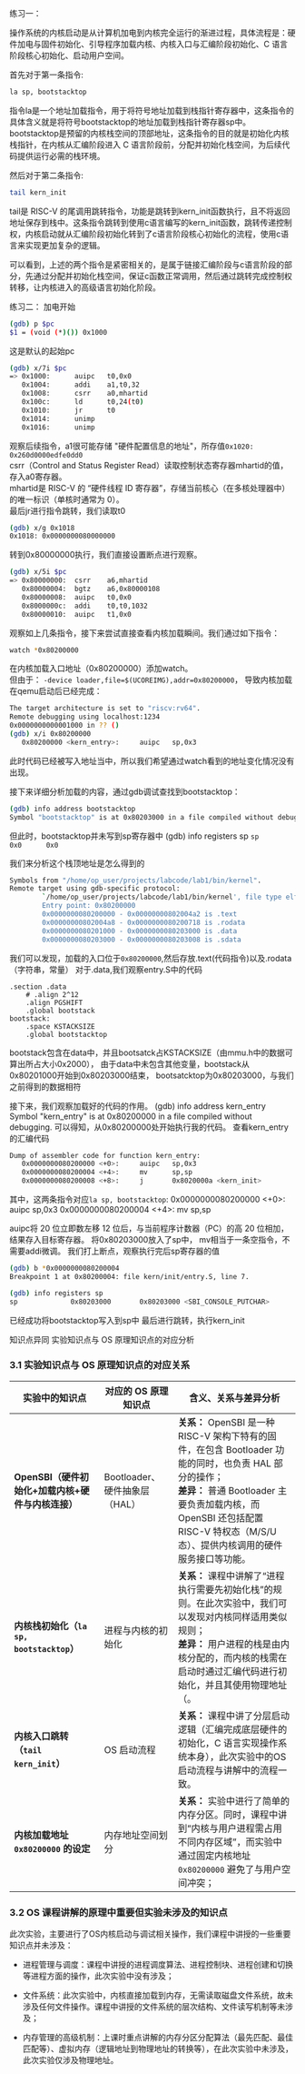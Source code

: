 练习一：

操作系统的内核启动是从计算机加电到内核完全运行的渐进过程，具体流程是：硬件加电与固件初始化、引导程序加载内核、内核入口与汇编阶段初始化、C 语言阶段核心初始化、启动用户空间。

首先对于第一条指令:
```bash
la sp, bootstacktop
```
指令la是一个地址加载指令，用于将符号地址加载到栈指针寄存器中，这条指令的具体含义就是将符号bootstacktop的地址加载到栈指针寄存器sp中。bootstacktop是预留的内核栈空间的顶部地址，这条指令的目的就是初始化内核栈指针，在内核从汇编阶段进入 C 语言阶段前，分配并初始化栈空间，为后续代码提供运行必需的栈环境。

然后对于第二条指令:
```bash
tail kern_init
```
tail是 RISC-V 的尾调用跳转指令，功能是跳转到kern_init函数执行，且不将返回地址保存到栈中。这条指令跳转到使用c语言编写的kern_init函数，跳转传递控制权，内核启动就从汇编阶段初始化转到了c语言阶段核心初始化的流程，使用c语言来实现更加复杂的逻辑。

可以看到，上述的两个指令是紧密相关的，是属于链接汇编阶段与c语言阶段的部分，先通过分配并初始化栈空间，保证c函数正常调用，然后通过跳转完成控制权转移，让内核进入的高级语言初始化阶段。



练习二：
加电开始
```bash
(gdb) p $pc
$1 = (void (*)()) 0x1000
```
这是默认的起始pc
```bash
(gdb) x/7i $pc
=> 0x1000:      auipc   t0,0x0
   0x1004:      addi    a1,t0,32
   0x1008:      csrr    a0,mhartid
   0x100c:      ld      t0,24(t0)
   0x1010:      jr      t0
   0x1014:      unimp
   0x1016:      unimp
```
观察后续指令，a1很可能存储 "硬件配置信息的地址"，所存值`0x1020: 0x260d0000edfe0dd0`<br>
csrr（Control and Status Register Read）读取控制状态寄存器mhartid的值，存入a0寄存器。<br>
mhartid是 RISC-V 的 “硬件线程 ID 寄存器”，存储当前核心（在多核处理器中）的唯一标识（单核时通常为 0）。<br>
最后jr进行指令跳转，我们读取t0
```bash
(gdb) x/g 0x1018
0x1018: 0x0000000080000000
```
转到0x80000000执行，我们直接设置断点进行观察。
```bash
(gdb) x/5i $pc
=> 0x80000000:  csrr    a6,mhartid
   0x80000004:  bgtz    a6,0x80000108
   0x80000008:  auipc   t0,0x0
   0x8000000c:  addi    t0,t0,1032
   0x80000010:  auipc   t1,0x0
```
观察如上几条指令，接下来尝试直接查看内核加载瞬间。我们通过如下指令：

```bash
watch *0x80200000
```

在内核加载入口地址（0x80200000）添加watch。     
但由于：
`-device loader,file=$(UCOREIMG),addr=0x80200000`，
导致内核加载在qemu启动后已经完成：
```bash
The target architecture is set to "riscv:rv64".
Remote debugging using localhost:1234
0x0000000000001000 in ?? ()
(gdb) x/i 0x80200000
   0x80200000 <kern_entry>:     auipc   sp,0x3
```
此时代码已经被写入地址当中，所以我们希望通过watch看到的地址变化情况没有出现。



接下来详细分析加载的内容，通过gdb调试查找到bootstacktop：
```bash
(gdb) info address bootstacktop
Symbol "bootstacktop" is at 0x80203000 in a file compiled without debugging.
```
但此时，bootstacktop并未写到sp寄存器中
(gdb) info registers sp
`sp             0x0      0x0`

我们来分析这个栈顶地址是怎么得到的
```bash
Symbols from "/home/op_user/projects/labcode/lab1/bin/kernel".
Remote target using gdb-specific protocol:
        `/home/op_user/projects/labcode/lab1/bin/kernel', file type elf64-littleriscv.
        Entry point: 0x80200000
        0x0000000080200000 - 0x00000000802004a2 is .text
        0x00000000802004a8 - 0x0000000080200718 is .rodata
        0x0000000080201000 - 0x0000000080203000 is .data
        0x0000000080203000 - 0x0000000080203008 is .sdata
```
我们可以发现，加载的入口位于`0x80200000`,然后存放.text(代码指令)以及.rodata（字符串，常量）
对于.data,我们观察entry.S中的代码
```
.section .data
    # .align 2^12
    .align PGSHIFT
    .global bootstack
bootstack:
    .space KSTACKSIZE
    .global bootstacktop
```
bootstack包含在data中，并且bootsatck占KSTACKSIZE（由mmu.h中的数据可算出所占大小0x2000），
由于data中未包含其他变量，bootstack从0x80201000开始到0x80203000结束，
bootsatcktop为0x80203000，与我们之前得到的数据相符

接下来，我们观察加载好的代码的作用。
(gdb) info address kern_entry
Symbol "kern_entry" is at 0x80200000 in a file compiled without debugging.
可以得知，从0x80200000处开始执行我的代码。
查看kern_entry的汇编代码
```bash
Dump of assembler code for function kern_entry:
   0x0000000080200000 <+0>:     auipc   sp,0x3
   0x0000000080200004 <+4>:     mv      sp,sp
   0x0000000080200008 <+8>:     j       0x8020000a <kern_init>
```
其中，这两条指令对应`la sp, bootstacktop`:
   0x0000000080200000 <+0>:     auipc   sp,0x3
   0x0000000080200004 <+4>:     mv      sp,sp

auipc将 20 位立即数左移 12 位后，与当前程序计数器（PC）的高 20 位相加，结果存入目标寄存器。
将0x80203000放入了sp中， mv相当于一条空指令，不需要addi微调。
我们打上断点，观察执行完后sp寄存器的值
```bash
(gdb) b *0x0000000080200004
Breakpoint 1 at 0x80200004: file kern/init/entry.S, line 7.

(gdb) info registers sp
sp             0x80203000       0x80203000 <SBI_CONSOLE_PUTCHAR>
```
已经成功将bootstacktop写入到sp中
最后进行跳转，执行kern_init



知识点异同
实验知识点与 OS 原理知识点的对应分析
### 3.1 实验知识点与 OS 原理知识点的对应关系

| 实验中的知识点 | 对应的 OS 原理知识点 | 含义、关系与差异分析 |
|----------------|--------------------|------------------------|
| **OpenSBI（硬件初始化+加载内核+硬件与内核连接）** | Bootloader、硬件抽象层（HAL） | **关系：** OpenSBI 是一种 RISC-V 架构下特有的固件，在包含 Bootloader 功能的同时，也负责 HAL 部分的操作；<br> **差异：** 普通 Bootloader 主要负责加载内核，而 OpenSBI 还包括配置 RISC-V 特权态（M/S/U 态）、提供内核调用的硬件服务接口等功能。 |
| **内核栈初始化（`la sp, bootstacktop`）** | 进程与内核的初始化 | **关系：** 课程中讲解了“进程执行需要先初始化栈”的规则。在此次实验中，我们可以发现对内核同样适用类似规则；<br> **差异：** 用户进程的栈是由内核分配的，而内核的栈需在启动时通过汇编代码进行初始化，并且其使用物理地址（。 |
| **内核入口跳转（`tail kern_init`）** | OS 启动流程 | **关系：** 课程中讲了分层启动逻辑（汇编完成底层硬件的初始化，C 语言实现操作系统本身），此次实验中的OS启动流程与讲解中的流程一致。 |
| **内核加载地址 `0x80200000` 的设定** | 内存地址空间划分 | **关系：** 实验中进行了简单的内存分区。同时，课程中讲到“内核与用户进程需占用不同内存区域”，而实验中通过固定内核地址 `0x80200000` 避免了与用户空间冲突； |

### 3.2 OS 课程讲解的原理中重要但实验未涉及的知识点

此次实验，主要进行了OS内核启动与调试相关操作，我们课程中讲授的一些重要知识点并未涉及：
- 进程管理与调度：课程中讲授的进程调度算法、进程控制块、进程创建和切换等进程方面的操作，此次实验中没有涉及；
<!-- - 设备管理与中断处理：课程中讲授的设备驱动模型、中断控制器、中断处理流程等，由于实验仅涉及初始化硬件，故未涉及设备I/O与中断响应相关； -->
- 文件系统：此次实验中，内核直接加载到内存，无需读取磁盘文件系统，故未涉及任何文件操作。课程中讲授的文件系统的层次结构、文件读写机制等未涉及；
<!-- - 死锁与同步互斥：此次实验中，没有多进程和多线程，无需同步互斥机制，不涉及课程中死锁的检测与避免、信号量和互斥锁等知识点； -->
- 内存管理的高级机制：上课时重点讲解的内存分区分配算法（最先匹配、最佳匹配等）、虚拟内存（逻辑地址到物理地址的转换等），在此次实验中未涉及，此次实验仅涉及物理地址。
